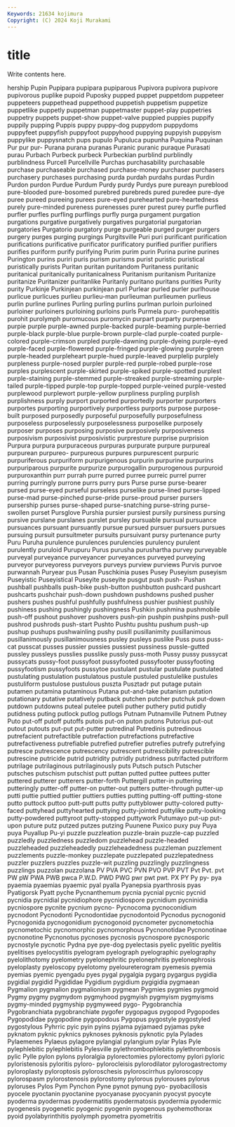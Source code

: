 ```yaml
---
Keywords: 21634 kojimura
Copyright: (C) 2024 Koji Murakami
---
```


# title

Write contents here.



hership Pupin Pupipara pupipara pupiparous Pupivora pupivora pupivore pupivorous
puplike pupoid Puposky pupped puppet puppetdom puppeteer puppeteers puppethead puppethood
puppetish puppetism puppetize puppetlike puppetly puppetman puppetmaster puppet-play puppetries puppetry
puppets puppet-show puppet-valve puppied puppies puppify puppily pupping Puppis puppy
puppy-dog puppydom puppydoms puppyfeet puppyfish puppyfoot puppyhood puppying puppyish puppyism
puppylike puppysnatch pups pupulo Pupuluca pupunha Puquina Puquinan Pur pur
pur- Purana purana puranas Puranic puranic puraque Purasati purau Purbach
Purbeck purbeck Purbeckian purblind purblindly purblindness Purcell Purcellville Purchas purchasability
purchasable purchase purchaseable purchased purchase-money purchaser purchasers purchasery purchases purchasing
purda purdah purdahs purdas Purdin Purdon purdon Purdue Purdum Purdy
purdy Purdys pure pureayn pureblood pure-blooded pure-bosomed purebred purebreds pured
puredee pure-dye puree pureed pureeing purees pure-eyed purehearted pure-heartedness purely
pure-minded pureness purenesses purer purest purey purfle purfled purfler purfles
purfling purflings purfly purga purgament purgation purgations purgative purgatively purgatives
purgatorial purgatorian purgatories Purgatorio purgatory purge purgeable purged purger purgers
purgery purges purging purgings Purgitsville Puri puri purificant purification purifications
purificative purificator purificatory purified purifier purifiers purifies puriform purify purifying
Purim purim purin Purina purine purines Purington purins puriri puris
purism purisms purist puristic puristical puristically purists Puritan puritan puritandom
Puritaness puritanic puritanical puritanically puritanicalness Puritanism puritanism Puritanize puritanize Puritanizer
puritanlike Puritanly puritano puritans purities Purity purity Purkinje Purkinjean purkinjean
purl Purlear purled purler purlhouse purlicue purlicues purlieu purlieu-man purlieuman
purlieumen purlieus purlin purline purlines Purling purling purlins purlman purloin
purloined purloiner purloiners purloining purloins purls Purmela puro- purohepatitis purohit
purolymph puromucous puromycin purpart purparty purpense purpie purple purple-awned purple-backed
purple-beaming purple-berried purple-black purple-blue purple-brown purple-clad purple-coated purple-colored purple-crimson purpled
purple-dawning purple-dyeing purple-eyed purple-faced purple-flowered purple-fringed purple-glowing purple-green purple-headed purpleheart
purple-hued purple-leaved purplelip purplely purpleness purple-nosed purpler purple-red purple-robed purple-rose
purples purplescent purple-skirted purple-spiked purple-spotted purplest purple-staining purple-stemmed purple-streaked purple-streaming
purple-tailed purple-tipped purple-top purple-topped purple-veined purple-vested purplewood purplewort purple-yellow purpliness
purpling purplish purplishness purply purport purported purportedly purporter purporters purportes
purporting purportively purportless purports purpose purpose-built purposed purposedly purposeful purposefully
purposefulness purposeless purposelessly purposelessness purposelike purposely purposer purposes purposing purposive
purposively purposiveness purposivism purposivist purposivistic purpresture purprise purprision Purpura purpura
purpuraceous purpuras purpurate purpure purpureal purpurean purpureo- purpureous purpures purpurescent
purpuric purpuriferous purpuriform purpurigenous purpurin purpurine purpurins purpuriparous purpurite purpurize
purpurogallin purpurogenous purpuroid purpuroxanthin purr purrah purre purred purree purreic
purrel purrer purring purringly purrone purrs purry purs Purse purse
purse-bearer pursed purse-eyed purseful purseless purselike purse-lined purse-lipped purse-mad purse-pinched
purse-pride purse-proud purser pursers pursership purses purse-shaped purse-snatching purse-string purse-swollen
purset Pursglove Purshia pursier pursiest pursily pursiness pursing pursive purslane
purslanes purslet pursley pursuable pursual pursuance pursuances pursuant pursuantly pursue
pursued pursuer pursuers pursues pursuing pursuit pursuitmeter pursuits pursuivant pursy
purtenance purty Puru Puruha purulence purulences purulencies purulency purulent purulently
puruloid Purupuru Purus purusha purushartha purvey purveyable purveyal purveyance purveyancer
purveyances purveyed purveying purveyor purveyoress purveyors purveys purview purviews Purvis
purvoe purwannah Puryear pus Pusan Puschkinia puses Pusey Puseyism puseyism
Puseyistic Puseyistical Puseyite puseyite pusgut push push- Pushan pushball pushballs
push-bike push-button pushbutton pushcard pushcart pushcarts pushchair push-down pushdown pushdowns
pushed pusher pushers pushes pushful pushfully pushfulness pushier pushiest pushily
pushiness pushing pushingly pushingness Pushkin pushmina pushmobile push-off pushout pushover
pushovers push-pin pushpin pushpins push-pull pushrod pushrods push-start Pushto Pushtu
pushtu pushum push-up pushup pushups pushwainling pushy pusill pusillanimity pusillanimous
pusillanimously pusillanimousness pusley pusleys puslike Puss puss puss-cat pusscat pusses
pussier pussies pussiest pussiness pussle-gutted pussley pussleys pusslies pusslike pussly
puss-moth Pussy pussy pussycat pussycats pussy-foot pussyfoot pussyfooted pussyfooter pussyfooting
pussyfootism pussyfoots pussytoe pustulant pustular pustulate pustulated pustulating pustulation pustulatous
pustule pustuled pustulelike pustules pustuliform pustulose pustulous puszta Pusztadr put
putage putain putamen putamina putaminous Putana put-and-take putanism putation putationary
putative putatively putback putchen putcher putchuk put-down putdown putdowns puteal
putelee puteli puther puthery putid putidly putidness puting putlock putlog
putlogs Putnam Putnamville Putnem Putney Puto put-off putoff putoffs putois
put-on puton putons Putorius put-out putout putouts put-put put-putter putredinal
Putredinis putredinous putrefacient putrefactible putrefaction putrefactions putrefactive putrefactiveness putrefiable putrefied
putrefier putrefies putrefy putrefying putresce putrescence putrescency putrescent putrescibility putrescible
putrescine putricide putrid putridity putridly putridness putrifacted putriform putrilage putrilaginous
putrilaginously puts Putsch putsch Putscher putsches putschism putschist putt puttan
putted puttee puttees putter puttered putterer putterers putter-forth Puttergill putter-in
puttering putteringly putter-off putter-on putter-out putters putter-through putter-up putti puttie
puttied puttier puttiers putties putting putting-off putting-stone putto puttock puttoo
putt-putt putts putty puttyblower putty-colored putty-faced puttyhead puttyhearted puttying putty-jointed
puttylike putty-looking putty-powdered puttyroot putty-stopped puttywork Putumayo put-up put-upon puture
putz putzed putzes putzing Puunene Puxico puxy puy Puya puya
Puyallup Pu-yi puzzle puzzleation puzzle-brain puzzle-cap puzzled puzzledly puzzledness puzzledom
puzzlehead puzzle-headed puzzleheaded puzzleheadedly puzzleheadedness puzzleman puzzlement puzzlements puzzle-monkey puzzlepate
puzzlepated puzzlepatedness puzzler puzzlers puzzles puzzle-wit puzzling puzzlingly puzzlingness puzzlings
puzzolan puzzolana PV PVA PVC PVN PVO PVP PVT Pvt
Pvt. pvt PW pW PWA PWB pwca P.W.D. PWD PWG
pwr pwt pwt. PX PY Py py- pya pyaemia pyaemias
pyaemic pyal pyalla Pyanepsia pyarthrosis pyas Pyatigorsk Pyatt pyche Pycnanthemum
pycnia pycnial pycnic pycnid pycnidia pycnidial pycnidiophore pycnidiospore pycnidium pycninidia
pycniospore pycnite pycnium pycno- Pycnocoma pycnoconidium pycnodont Pycnodonti Pycnodontidae pycnodontoid
Pycnodus pycnogonid Pycnogonida pycnogonidium pycnogonoid pycnometer pycnometochia pycnometochic pycnomorphic pycnomorphous
Pycnonotidae Pycnonotinae pycnonotine Pycnonotus pycnoses pycnosis pycnospore pycnosporic pycnostyle pycnotic
Pydna pye pye-dog pyelectasis pyelic pyelitic pyelitis pyelitises pyelocystitis pyelogram
pyelograph pyelographic pyelography pyelolithotomy pyelometry pyelonephritic pyelonephritis pyelonephrosis pyeloplasty pyeloscopy
pyelotomy pyeloureterogram pyemesis pyemia pyemias pyemic pyengadu pyes pygal pygalgia
pygarg pygargus pygidia pygidial pygidid Pygididae Pygidium pygidium pygigidia pygmaean
Pygmalion pygmalion pygmalionism pygmean Pygmies pygmies pygmoid Pygmy pygmy pygmydom
pygmyhood pygmyish pygmyism pygmyisms pygmy-minded pygmyship pygmyweed pygo- Pygobranchia Pygobranchiata
pygobranchiate pygofer pygopagus pygopod Pygopodes Pygopodidae pygopodine pygopodous Pygopus pygostyle
pygostyled pygostylous Pyhrric pyic pyin pyins pyjama pyjamaed pyjamas pyke
pyknatom pyknic pyknics pyknoses pyknosis pyknotic pyla Pylades Pylaemenes Pylaeus
pylagore pylangial pylangium pylar Pylas Pyle pylephlebitic pylephlebitis Pylesville pylethrombophlebitis
pylethrombosis pylic Pylle pylon pylons pyloralgia pylorectomies pylorectomy pylori pyloric
pyloristenosis pyloritis pyloro- pylorocleisis pylorodilator pylorogastrectomy pyloroplasty pyloroptosis pyloroschesis pyloroscirrhus
pyloroscopy pylorospasm pylorostenosis pylorostomy pylorous pylorouses pylorus pyloruses Pylos Pym
Pynchon Pyne pynot pynung pyo- pyobacillosis pyocele pyoctanin pyoctanine pyocyanase
pyocyanin pyocyst pyocyte pyoderma pyodermas pyodermatitis pyodermatosis pyodermia pyodermic pyogenesis
pyogenetic pyogenic pyogenin pyogenous pyohemothorax pyoid pyolabyrinthitis pyolymph pyometra pyometritis
